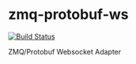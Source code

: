 zmq-protobuf-ws
===============

[![Build Status](https://drone.io/github.com/shaxbee/zmq-protobuf-ws/status.png)](https://drone.io/github.com/shaxbee/zmq-protobuf-ws/latest)

ZMQ/Protobuf Websocket Adapter
